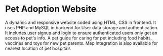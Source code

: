# Pet Adoption Website
A dynamic and responsive website coded using HTML, CSS in frontend.
It uses PHP and MySQL in backend for User data storage and authentication.
It includes user signup and login to ensure authenticated users only get an access to pet's info.
A pet guide for caring for pet including food habits, vaccines and toys for new pet parents.
Map Integration is also available for nearest location of pet hospitals
